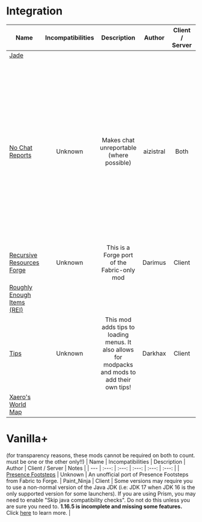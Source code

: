 # Integration 
| Name | Incompatibilities | Description | Author | Client / Server | Notes |
| --- | :---: | :---: | :---: | :---: | :---: |
| [Jade](https://modrinth.com/mod/nvQzSEkH) | 
| [No Chat Reports](https://modrinth.com/mod/no-chat-reports) | Unknown | Makes chat unreportable (where possible) | aizistral | Both | If you cannot install NCR on the server, install [FreedomChat](https://modrinth.com/plugin/freedomchat) instead, which is plugin compatible. Can be installed on either or, but if only the client has it and the server is unconfigured, the game might still force chat reports. A necessary addition since Gaslight. |
| [Recursive Resources Forge](https://www.curseforge.com/minecraft/mc-mods/recursive-resources-forge) | Unknown | This is a Forge port of the Fabric-only mod | Darimus | Client | N/A |
| [Roughly Enough Items \(REI\)](https://modrinth.com/mod/nfn13YXA) | 
| [Tips](https://modrinth.com/mod/tips) | Unknown | This mod adds tips to loading menus. It also allows for modpacks and mods to add their own tips! | Darkhax | Client | N/A |
| [Xaero's World Map](https://www.curseforge.com/projects/317780) | 

# Vanilla+
(for transparency reasons, these mods cannot be required on both to count. must be one or the other only!!)
| Name | Incompatibilities | Description | Author | Client / Server | Notes |
| --- | :---: | :---: | :---: | :---: | :---: |
| [Presence Footsteps](https://www.curseforge.com/minecraft/mc-mods/presence-footsteps-forge) | Unknown | An unofficial port of Presence Footsteps from Fabric to Forge. | Paint_Ninja | Client | Some versions may require you to use a non-normal version of the Java JDK (i.e: JDK 17 when JDK 16 is the only supported version for some launchers). If you are using Prism, you may need to enable "Skip java compatibility checks". Do not do this unless you are sure you need to. **1.16.5 is incomplete and missing some features.** Click [here](https://www.curseforge.com/minecraft/mc-mods/presence-footsteps-forge/files/3156583) to learn more. |